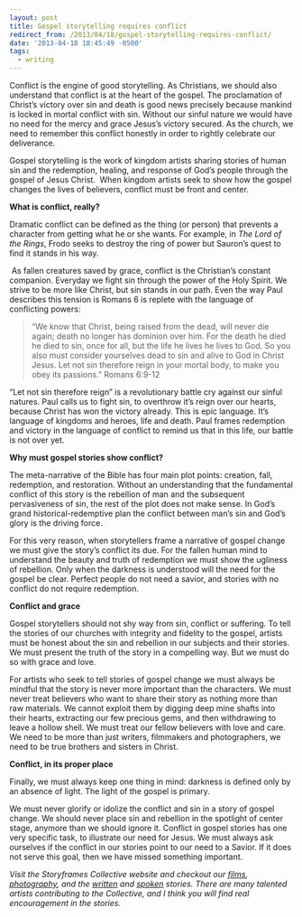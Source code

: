 ```yaml
---
layout: post
title: Gospel storytelling requires conflict
redirect_from: /2013/04/18/gospel-storytelling-requires-conflict/
date: '2013-04-18 18:45:49 -0500'
tags:
  - writing
---
```

<p>Conflict is the engine of good storytelling. As Christians, we should also understand that conflict is at the heart of the gospel. The proclamation of Christ’s victory over sin and death is good news precisely because mankind is locked in mortal conflict with sin. Without our sinful nature we would have no need for the mercy and grace Jesus’s victory secured. As the church, we need to remember this conflict honestly in order to rightly celebrate our deliverance.</p>
<p class="p2"><span class="s1"><span class="Apple-tab-span">	</span>Gospel storytelling is the work of kingdom artists sharing stories of human sin and the redemption, healing, and response of God’s people through the gospel of Jesus Christ.&nbsp; When kingdom artists seek to show how the gospel changes the lives of believers, conflict must be front and center.</span></p>
<p><strong>What is conflict, really?</strong></p>
<p class="p1"><strong></strong></p>
<p class="p1">Dramatic conflict can be defined as the thing (or person) that prevents a character from getting what he or she wants. For example, in <em>The Lord of the Rings</em>, Frodo seeks to destroy the ring of power but Sauron’s quest to find it stands in his way.</p>
<p class="p1">&nbsp;As fallen creatures saved by grace, conflict is the Christian’s constant companion. Everyday we fight sin through the power of the Holy Spirit. We strive to be more like Christ, but sin stands in our path. Even the way Paul describes this tension is Romans 6 is replete with the language of conflicting powers:</p>
<blockquote><p>“We know that Christ, being raised from the dead, will never die again; death no longer has dominion over him. For the death he died he died to sin, once for all, but the life he lives he lives to God. So you also must consider yourselves dead to sin and alive to God in Christ Jesus. Let not sin therefore reign in your mortal body, to make you obey its passions.” Romans 6:9-12</p></blockquote>
<p class="p5"><span class="Apple-tab-span">	</span>“Let not sin therefore reign” is a revolutionary battle cry against our sinful natures. Paul calls us to fight sin, to overthrow it’s reign over our hearts, because Christ has won the victory already. This is epic language. It’s language of kingdoms and heroes, life and death. Paul frames redemption and victory in the language of conflict to remind us that in this life, our battle is not over yet.</p>
<p><strong>Why must gospel stories show conflict?</strong></p>
<p class="p1"><strong></strong></p>
<p class="p1">The meta-narrative of the Bible has four main plot points: creation, fall, redemption, and restoration. Without an understanding that the fundamental conflict of this story is the rebellion of man and the subsequent pervasiveness of sin, the rest of the plot does not make sense. In God’s grand historical-redemptive plan the conflict between man’s sin and God’s glory is the driving force.</p>
<p class="p1">For this very reason, when storytellers frame a narrative of gospel change we must give the story’s conflict its due. For the fallen human mind to understand the beauty and truth of redemption we must show the ugliness of rebellion. Only when the darkness is understood will the need for the gospel be clear. Perfect people do not need a savior, and stories with no conflict do not require redemption.</p>
<p><strong>Conflict and grace</strong></p>
<p class="p1"><strong></strong></p>
<p class="p1">Gospel storytellers should not shy way from sin, conflict or suffering. To tell the stories of our churches with integrity and fidelity to the gospel, artists must be honest about the sin and rebellion in our subjects and their stories. We must present the truth of the story in a compelling way. But we must do so with grace and love.</p>
<p class="p1">For artists who seek to tell stories of gospel change we must always be mindful that the story is never more important than the characters. We must never treat believers who want to share their story as nothing more than raw materials. We cannot exploit them by digging deep mine shafts into their hearts, extracting our few precious gems, and then withdrawing to leave a hollow shell. We must treat our fellow believers with love and care. We need to be more than just writers, filmmakers and photographers, we need to be true brothers and sisters in Christ.</p>
<p><strong>Conflict, in its proper place</strong></p>
<p class="p1"><strong></strong></p>
<p class="p1">Finally, we must always keep one thing in mind: darkness is defined only by an absence of light. The light of the gospel is primary.&nbsp;</p>
<p class="p1">We must never glorify or idolize the conflict and sin in a story of gospel change. We should never place sin and rebellion in the spotlight of center stage, anymore than we should ignore it. Conflict in gospel stories has one very specific task, to illustrate our need for Jesus. We must always ask ourselves if the conflict in our stories point to our need to a Savior. If it does not serve this goal, then we have missed something important.</p>
<p class="p1">
<p class="p1"><em>Visit the Storyframes Collective website and checkout our <a href="http://storyframes.org/category/portfolio/films/">films</a>, <a href="http://storyframes.org/category/portfolio/photo/">photography</a>, and the <a href="http://storyframes.org/category/portfolio/written/">written</a> and <a href="http://storyframes.org/category/portfolio/spoken/">spoken</a> stories. There are many talented artists contributing to the Collective, and I think you will find real encouragement in the stories.</em></p>
